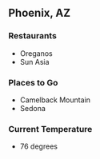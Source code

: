 ## Phoenix, AZ

### Restaurants
- Oreganos
- Sun Asia

### Places to Go
- Camelback Mountain
- Sedona

### Current Temperature
- 76 degrees
